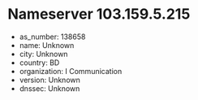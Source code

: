 # Nameserver 103.159.5.215

* as_number: 138658
* name: Unknown
* city: Unknown
* country: BD
* organization: I Communication
* version: Unknown
* dnssec: Unknown
